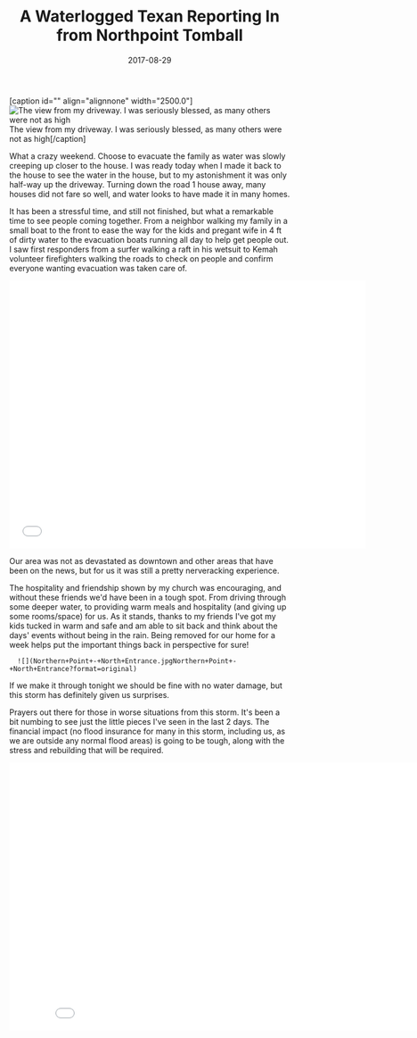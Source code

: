﻿---
layout: post
title: A Waterlogged Texan Reporting In from Northpoint Tomball
date: 2017-08-29
tags: ["ramblings","family","follower-of-Jesus","ramblings"]
---

[caption id="" align="alignnone" width="2500.0"]![The view from my driveway. I was seriously blessed, as many others were not as high](View+from+My+Driveway.jpgView+from+My+Driveway?format=original) The view from my driveway. I was seriously blessed, as many others were not as high[/caption] 

What a crazy weekend. Choose to evacuate the family as water was slowly creeping up closer to the house. I was ready today when I made it back to the house to see the water in the house, but to my astonishment it was only half-way up the driveway. Turning down the road 1 house away, many houses did not fare so well, and water looks to have made it in many homes. 

It has been a stressful time, and still not finished, but what a remarkable time to see people coming together. From a neighbor walking my family in a small boat to the front to ease the way for the kids and pregant wife in 4 ft of dirty water to the evacuation boats running all day to help get people out. I saw first responders from a surfer walking a raft in his wetsuit to Kemah volunteer firefighters walking the roads to check on people and confirm everyone wanting evacuation was taken care of. 

   <iframe src="ze5enLNWnqU?wmode=opaque&enablejsapi=1" height="480" width="640" scrolling="no" frameborder="0" allowfullscreen="">
</iframe>

Our area was not as devastated as downtown and other areas that have been on the news, but for us it was still a pretty nerveracking experience. 

The hospitality and friendship shown by my church was encouraging, and without these friends we'd have been in a tough spot. From driving through some deeper water, to providing warm meals and hospitality (and giving up some rooms/space) for us. As it stands, thanks to my friends I've got my kids tucked in warm and safe and am able to sit back and think about the days' events without being in the rain. Being removed for our home for a week helps put the important things back in perspective for sure!

      ![](Northern+Point+-+North+Entrance.jpgNorthern+Point+-+North+Entrance?format=original)

If we make it through tonight we should be fine with no water damage, but this storm has definitely given us surprises.

Prayers out there for those in worse situations from this storm. It's been a bit numbing to see just the little pieces I've seen in the last 2 days. The financial impact (no flood insurance for many in this storm, including us, as we are outside any normal flood areas) is going to be tough, along with the stress and rebuilding that will be required. 

   <iframe src="6jVehJxi-0o?wmode=opaque&enablejsapi=1" height="480" width="854" scrolling="no" frameborder="0" allowfullscreen="">
</iframe>

